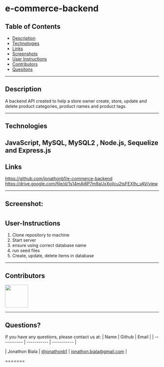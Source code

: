 # e-commerce-backend

## Table of Contents

- [Description](#Description)
- [Technologies](#Technologies)
- [Links](#Links)
- [Screenshots](#Screenshots)
- [User Instructions](#User-Instructions)
- [Contributors](#Contributors)
- [Quesitons](#Questions)

---

## Description

A backend API created to help a store owner create, store, update and delete product categories, product names and product tags.

---

## Technologies

## JavaScript, MySQL, MySQL2 , Node.js, Sequelize and Express.js

## Links

https://github.com/jonathonb1/e-commerce-backend
https://drive.google.com/file/d/1s14mAi6P7m9aUxXojIcu2tsFEX9v_vAV/view

---

## Screenshot:

#

## User-Instructions

1. Clone repository to machine
2. Start server
3. ensure using correct database name
4. run seed files
5. Create, update, delete items in database

---

## Contributors

[<img src="https://ca.slack-edge.com/T03EP850QMA-U03LRRGR9SA-26e6f5444e8e-512" width="75" height="75">](https://github.com/jonathonb1)

---

## Questions?

If you have any questions, please contact us at:
| Name | Github | Email |
| ----------- | ----------- | ----------- |

| Jonathon Biala | [@jonathonb1](https://github.com/jonathonb1) | jonathon.biala@gmail.com |

=======
